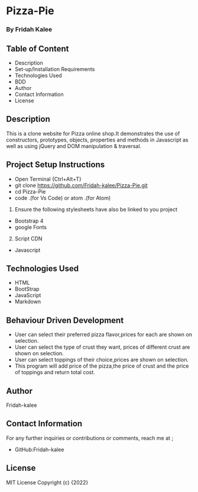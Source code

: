 # Pizza-Pie
### By Fridah Kalee
## Table of Content
* Description
* Set-up/Installation Requirements
* Technologies Used
* BDD
* Author
* Contact Information
* License
## Description
This is a clone website for Pizza online shop.It demonstrates the use of constructors, prototypes, objects, properties and methods in Javascript as well as using jQuery and DOM manipulation & traversal.

## Project Setup Instructions
* Open Terminal {Ctrl+Alt+T}
* git clone https://github.com/Fridah-kalee/Pizza-Pie.git
* cd Pizza-Pie
* code .(for Vs Code) or atom .(for Atom)
1. Ensure the following stylesheets have also be linked to you project
* Bootstrap 4
* google Fonts

2. Script CDN
* Javascript
## Technologies Used
* HTML
* BootStrap
* JavaScript
* Markdown
## Behaviour Driven Development
* User can select their preferred pizza flavor,prices for each are shown on selection.
* User can select the type of crust they want, prices of different crust are shown on selection.
* User can select toppings of their choice,prices are shown on selection.
* This program will add price of the pizza,the price of crust and the price of toppings and return total cost.
## Author
Fridah-kalee

## Contact Information
For any further inquiries or contributions or comments, reach me at ;
* GitHub:Fridah-kalee

## License
MIT License Copyright (c) {2022}